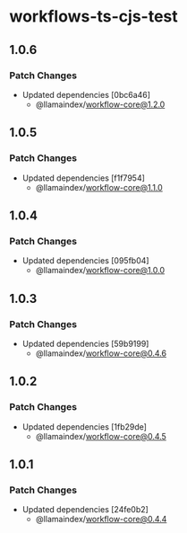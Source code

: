 # workflows-ts-cjs-test

## 1.0.6

### Patch Changes

- Updated dependencies [0bc6a46]
  - @llamaindex/workflow-core@1.2.0

## 1.0.5

### Patch Changes

- Updated dependencies [f1f7954]
  - @llamaindex/workflow-core@1.1.0

## 1.0.4

### Patch Changes

- Updated dependencies [095fb04]
  - @llamaindex/workflow-core@1.0.0

## 1.0.3

### Patch Changes

- Updated dependencies [59b9199]
  - @llamaindex/workflow-core@0.4.6

## 1.0.2

### Patch Changes

- Updated dependencies [1fb29de]
  - @llamaindex/workflow-core@0.4.5

## 1.0.1

### Patch Changes

- Updated dependencies [24fe0b2]
  - @llamaindex/workflow-core@0.4.4
